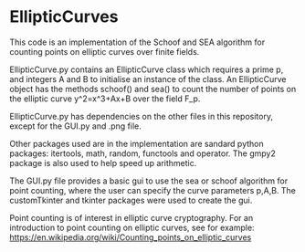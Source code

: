 # EllipticCurves

This code is an implementation of the Schoof and SEA algorithm for counting points on elliptic curves over finite fields. 

EllipticCurve.py  contains an EllipticCurve class which requires a prime p, and integers A and B to initialise an instance of the class. 
An EllipticCurve object has the methods schoof() and sea() to count the number of points on the elliptic curve y^2=x^3+Ax+B over the field F_p.

EllipticCurve.py  has dependencies on the other files in this repository, except for the GUI.py and .png file.

Other packages used are in the implementation are sandard python packages: itertools, math, random, functools and operator.
The gmpy2 package is also used to help speed up arithmetic. 

The GUI.py file provides a basic gui to use the sea or schoof algorithm for point counting, where the user can specify the curve parameters p,A,B.
The customTkinter and tkinter packages were used to create the gui.

Point counting is of interest in elliptic curve cryptography.
For an introduction to point counting on elliptic curves, see for example:
https://en.wikipedia.org/wiki/Counting_points_on_elliptic_curves
